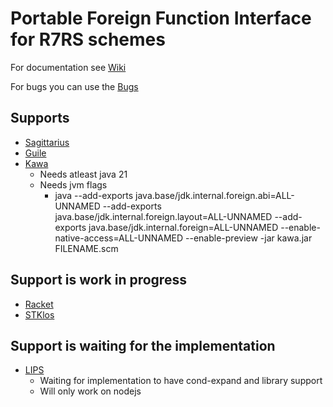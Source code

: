 # Portable Foreign Function Interface for R7RS schemes

For documentation see
[Wiki](https://codeberg.org/r7rs-pffi/pffi/wiki/Documentation)

For bugs you can use the
[Bugs](https://codeberg.org/r7rs-pffi/pffi/projects/9101)

## Supports

- [Sagittarius](https://bitbucket.org/ktakashi/sagittarius-scheme/wiki/Home)
- [Guile](https://www.gnu.org/software/guile/)
- [Kawa](https://www.gnu.org/software/kawa/index.html)
  - Needs atleast java 21
  - Needs jvm flags
    - java --add-exports java.base/jdk.internal.foreign.abi=ALL-UNNAMED --add-exports java.base/jdk.internal.foreign.layout=ALL-UNNAMED --add-exports java.base/jdk.internal.foreign=ALL-UNNAMED --enable-native-access=ALL-UNNAMED --enable-preview -jar kawa.jar FILENAME.scm

## Support is work in progress

- [Racket](https://racket-lang.org/)
- [STKlos](https://stklos.net/)

## Support is waiting for the implementation

- [LIPS](https://lips.js.org/)
  - Waiting for implementation to have cond-expand and library support
  - Will only work on nodejs


